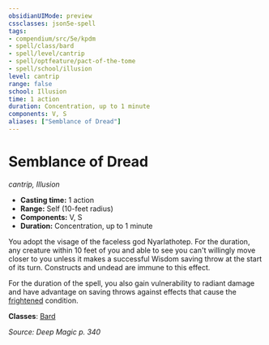 ```yaml
---
obsidianUIMode: preview
cssclasses: json5e-spell
tags:
- compendium/src/5e/kpdm
- spell/class/bard
- spell/level/cantrip
- spell/optfeature/pact-of-the-tome
- spell/school/illusion
level: cantrip
range: false
school: Illusion
time: 1 action
duration: Concentration, up to 1 minute
components: V, S
aliases: ["Semblance of Dread"]
---
```

# Semblance of Dread
*cantrip, Illusion*  

- **Casting time:** 1 action
- **Range:** Self (10-feet radius)
- **Components:** V, S
- **Duration:** Concentration, up to 1 minute

You adopt the visage of the faceless god Nyarlathotep. For the duration, any creature within 10 feet of you and able to see you can't willingly move closer to you unless it makes a successful Wisdom saving throw at the start of its turn. Constructs and undead are immune to this effect.

For the duration of the spell, you also gain vulnerability to radiant damage and have advantage on saving throws against effects that cause the [frightened](/compendium/rules/conditions.md#Frightened) condition.

**Classes**: [Bard](list-spells-classes-bard)

*Source: Deep Magic p. 340*